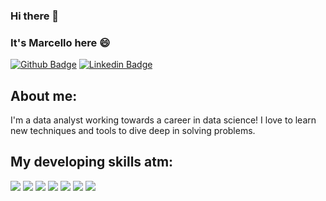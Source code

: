 ### Hi there 👋
### It's Marcello here :smile:

[![Github Badge](https://img.shields.io/badge/-Github-000?style=flat-square&logo=Github&logoColor=white&link=https://github.com/sunaga-m)](https://github.com/sunaga-m)
[![Linkedin Badge](https://img.shields.io/badge/-LinkedIn-blue?style=flat-square&logo=Linkedin&logoColor=white&link=https://www.linkedin.com/in/marcello-sunaga/)](https://www.linkedin.com/in/marcello-sunaga/)

## About me:

I'm a data analyst working towards a career in data science!
I love to learn new techniques and tools to dive deep in solving problems.

## My developing skills atm:

<img src="https://img.shields.io/badge/Python-FFD43B?style=for-the-badge&logo=python&logoColor=blue"/>
<img src="https://img.shields.io/badge/R-276DC3?style=for-the-badge&logo=r&logoColor=white"/>
<img src="https://img.shields.io/badge/Google_Cloud-4285F4?style=for-the-badge&logo=google-cloud&logoColor=white"/>
<img src="https://img.shields.io/badge/PostgreSQL-316192?style=for-the-badge&logo=postgresql&logoColor=white"/>
<img src="https://img.shields.io/badge/Microsoft_Excel-217346?style=for-the-badge&logo=microsoft-excel&logoColor=white"/>
<img src="https://img.shields.io/badge/PowerBI-F2C811?style=for-the-badge&logo=Power%20BI&logoColor=white"/>
<img src="https://img.shields.io/badge/Tableau-E97627?style=for-the-badge&logo=Tableau&logoColor=white"/>                                                                                                           
                                                                                                          
                                                                                                             
                                                                                                             
                                                                                                             
                                                                                                             
